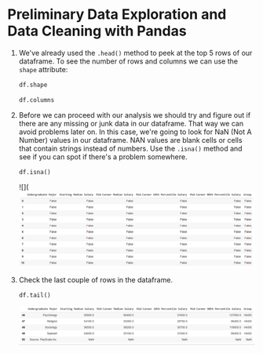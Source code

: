 # Preliminary Data Exploration and Data Cleaning with Pandas

1. We've already used the `.head()` method to peek at the top 5 rows of our dataframe. To see the number of rows and columns we can use the `shape` attribute:

   ````python
   df.shape
   ````

   ````python
   df.columns
   ````

2. Before we can proceed with our analysis we should try and figure out if there are any missing or junk data in our dataframe. That way we can avoid problems later on. In this case, we're going to look for NaN (Not A Number) values in our dataframe. NAN values are blank cells or cells that contain strings instead of numbers. Use the `.isna()` method and see if you can spot if there's a problem somewhere.

   ````python
   df.isna()
   ````

   ![](![](https://github.com/ceteongvanness/Analyzing-the-Post-University-Salaries-of-Graduates-by-Major/blob/main/Images/Ch1-3.png)

3. Check the last couple of rows in the dataframe.

   ```python
   df.tail()
   ```

   ![](https://github.com/ceteongvanness/Analyzing-the-Post-University-Salaries-of-Graduates-by-Major/blob/main/Images/Ch1-4.png)
